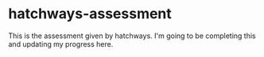 # hatchways-assessment
This is the assessment given by hatchways. I'm going to be completing this and updating my progress here.
